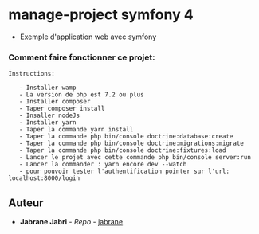 # manage-project symfony 4

* Exemple d'application web avec symfony

### Comment faire fonctionner ce projet:

```
Instructions:
 
   - Installer wamp
   - La version de php est 7.2 ou plus
   - Installer composer
   - Taper composer install
   - Insaller nodeJs
   - Installer yarn
   - Taper la commande yarn install
   - Taper la commande php bin/console doctrine:database:create 
   - Taper la commande php bin/console doctrine:migrations:migrate
   - Taper la commande php bin/console doctrine:fixtures:load
   - Lancer le projet avec cette commande php bin/console server:run
   - Lancer la commander : yarn encore dev --watch
   - pour pouvoir tester l'authentification pointer sur l'url: localhost:8000/login

```


## Auteur

* **Jabrane Jabri** - *Repo* - [jabrane](https://github.com/jjab2020)
